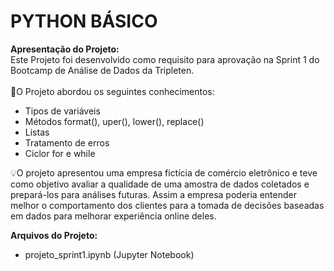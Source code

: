 # PYTHON BÁSICO

**Apresentação do Projeto:**<br>
Este Projeto foi desenvolvido como requisito para aprovação na Sprint 1 do Bootcamp de Análise de Dados da Tripleten. <br><br>
🧩O Projeto abordou os seguintes conhecimentos:
* Tipos de variáveis
* Métodos format(), uper(), lower(), replace()
* Listas
* Tratamento de erros
* Ciclor for e while

💡O projeto apresentou uma empresa fictícia de comércio eletrônico e teve como objetivo avaliar a qualidade de uma amostra de dados coletados
e prepará-los para análises futuras. Assim a empresa poderia entender melhor o comportamento dos clientes para a tomada de decisões baseadas em dados
para melhorar experiência online deles.


**Arquivos do Projeto:**
- projeto_sprint1.ipynb (Jupyter Notebook)
